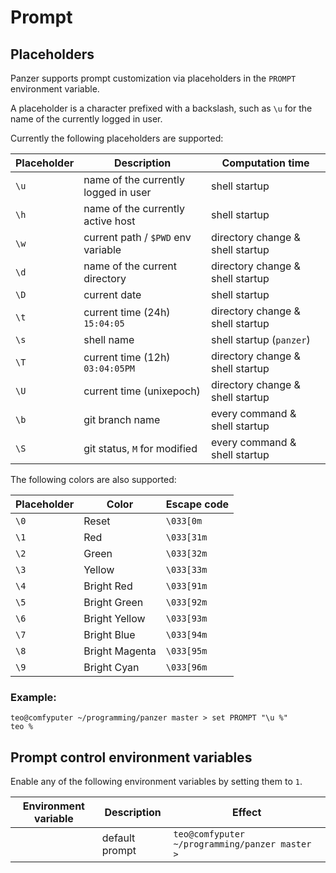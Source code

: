 # Prompt

## Placeholders

Panzer supports prompt customization via placeholders in the `PROMPT`
environment variable.

A placeholder is a character prefixed with a backslash, such as `\u` for the
name of the currently logged in user.

Currently the following placeholders are supported:

| Placeholder | Description                          | Computation time                 |
| ----------- | ------------------------------------ | -------------------------------- |
| `\u`        | name of the currently logged in user | shell startup                    |
| `\h`        | name of the currently active host    | shell startup                    |
| `\w`        | current path / `$PWD` env variable   | directory change & shell startup |
| `\d`        | name of the current directory        | directory change & shell startup |
| `\D`        | current date                         | shell startup                    |
| `\t`        | current time (24h) `15:04:05`        | directory change & shell startup |
| `\s`        | shell name                           | shell startup (`panzer`)         |
| `\T`        | current time (12h) `03:04:05PM`      | directory change & shell startup |
| `\U`        | current time (unixepoch)             | directory change & shell startup |
| `\b`        | git branch name                      | every command & shell startup    |
| `\S`        | git status, `M` for modified         | every command & shell startup    |

The following colors are also supported:

| Placeholder | Color          | Escape code |
| ----------- | -------------- | ----------- |
| `\0`        | Reset          | `\033[0m`   |
| `\1`        | Red            | `\033[31m`  |
| `\2`        | Green          | `\033[32m`  |
| `\3`        | Yellow         | `\033[33m`  |
| `\4`        | Bright Red     | `\033[91m`  |
| `\5`        | Bright Green   | `\033[92m`  |
| `\6`        | Bright Yellow  | `\033[93m`  |
| `\7`        | Bright Blue    | `\033[94m`  |
| `\8`        | Bright Magenta | `\033[95m`  |
| `\9`        | Bright Cyan    | `\033[96m`  |

### Example:

```gpnzr
teo@comfyputer ~/programming/panzer master > set PROMPT "\u %"
teo %
```

## Prompt control environment variables

Enable any of the following environment variables by setting them to `1`.

| Environment variable | Description    | Effect                                          |
| -------------------- | -------------- | ----------------------------------------------- |
|                      | default prompt | `teo@comfyputer ~/programming/panzer master > ` |
